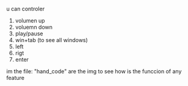 u can controler 
1. volumen up
2. voluemn down
3. play/pause
4. win+tab (to see all windows)
5. left
6. rigt
7. enter

im the file: "hand_code" are the img to see how is the funccion of any feature
